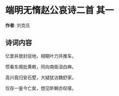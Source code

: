 # 端明无惰赵公哀诗二首  其一

**作者**: 刘克庄

## 诗词内容

忆昔并居封驳地，相期叶力共推车。

惯看东阁批黄敕，同向南衙沮白麻。

高兴竟归安石墅，大疑犹访魏舒家。

仅存一鉴今亡矣，想见昕朝亦叹嗟。

